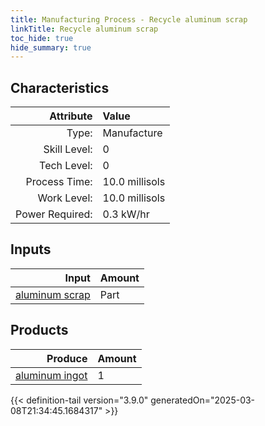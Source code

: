 ```yaml
---
title: Manufacturing Process - Recycle aluminum scrap
linkTitle: Recycle aluminum scrap
toc_hide: true
hide_summary: true
---
```

<!-- This is generated by the MarsSim HelpGenertor, do not edit. -->


## Characteristics

| Attribute      | Value |
|--------:|:------|
|Type:|Manufacture|
|Skill Level:|0|
|Tech Level:|0|
|Process Time:|10.0 millisols|
|Work Level:|10.0 millisols|
|Power Required:|0.3 kW/hr|

## Inputs

| Input      | Amount |
|--------:|:------|
|[aluminum scrap](/docs/definitions/part/aluminum-scrap)|Part|1|

## Products


| Produce      | Amount |
|--------:|:------|
|[aluminum ingot](/docs/definitions/part/aluminum-ingot)|1|



{{< definition-tail version="3.9.0" generatedOn="2025-03-08T21:34:45.1684317" >}}




